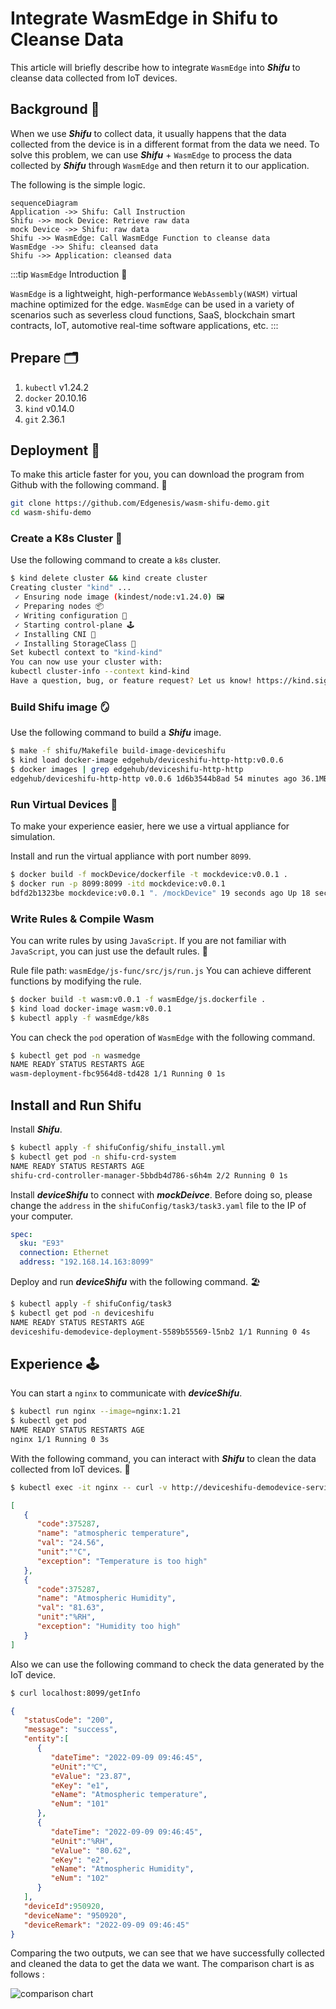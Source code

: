 # Integrate WasmEdge in Shifu to Cleanse Data

This article will briefly describe how to integrate `WasmEdge` into ***Shifu*** to cleanse data collected from IoT devices.

## Background 🌇

When we use ***Shifu*** to collect data, it usually happens that the data collected from the device is in a different format from the data we need. To solve this problem, we can use ***Shifu*** + `WasmEdge` to process the data collected by ***Shifu*** through `WasmEdge` and then return it to our application.

The following is the simple logic.

```mermaid
sequenceDiagram
Application ->> Shifu: Call Instruction
Shifu ->> mock Device: Retrieve raw data
mock Device ->> Shifu: raw data
Shifu ->> WasmEdge: Call WasmEdge Function to cleanse data
WasmEdge ->> Shifu: cleansed data
Shifu ->> Application: cleansed data
```

:::tip `WasmEdge` Introduction 🏬

`WasmEdge` is a lightweight, high-performance `WebAssembly(WASM)` virtual machine optimized for the edge. `WasmEdge` can be used in a variety of scenarios such as severless cloud functions, SaaS, blockchain smart contracts, IoT, automotive real-time software applications, etc.
:::

## Prepare 🗂

1. `kubectl` v1.24.2
2. `docker` 20.10.16
3. `kind` v0.14.0
4. `git` 2.36.1

## Deployment 🔨

To make this article faster for you, you can download the program from Github with the following command. 🚀

```bash 
git clone https://github.com/Edgenesis/wasm-shifu-demo.git
cd wasm-shifu-demo
```

### Create a K8s Cluster 🐝

Use the following command to create a `k8s` cluster.

```bash
$ kind delete cluster && kind create cluster
Creating cluster "kind" ...
 ✓ Ensuring node image (kindest/node:v1.24.0) 🖼
 ✓ Preparing nodes 📦  
 ✓ Writing configuration 📜 
 ✓ Starting control-plane 🕹️ 
 ✓ Installing CNI 🔌 
 ✓ Installing StorageClass 💾 
Set kubectl context to "kind-kind"
You can now use your cluster with:
kubectl cluster-info --context kind-kind
Have a question, bug, or feature request? Let us know! https://kind.sigs.k8s.io/#community 🙂
```

### Build Shifu image 🪞

Use the following command to build a ***Shifu*** image.

```bash
$ make -f shifu/Makefile build-image-deviceshifu
$ kind load docker-image edgehub/deviceshifu-http-http:v0.0.6
$ docker images | grep edgehub/deviceshifu-http-http 
edgehub/deviceshifu-http-http v0.0.6 1d6b3544b8ad 54 minutes ago 36.1MB
```

### Run Virtual Devices 🔌

To make your experience easier, here we use a virtual appliance for simulation. 

Install and run the virtual appliance with port number `8099`.

```bash
$ docker build -f mockDevice/dockerfile -t mockdevice:v0.0.1 .
$ docker run -p 8099:8099 -itd mockdevice:v0.0.1 
bdfd2b1323be mockdevice:v0.0.1 ". /mockDevice" 19 seconds ago Up 18 seconds 0.0.0.0:8099->8099/tcp admiring_feistel
```

### Write Rules & Compile Wasm

You can write rules by using `JavaScript`. If you are not familiar with `JavaScript`, you can just use the default rules. 🥮  

Rule file path: `wasmEdge/js-func/src/js/run.js` You can achieve different functions by modifying the rule.

```bash
$ docker build -t wasm:v0.0.1 -f wasmEdge/js.dockerfile .
$ kind load docker-image wasm:v0.0.1
$ kubectl apply -f wasmEdge/k8s
```

You can check the `pod` operation of `WasmEdge` with the following command.

```bash
$ kubectl get pod -n wasmedge
NAME READY STATUS RESTARTS AGE
wasm-deployment-fbc9564d8-td428 1/1 Running 0 1s
```

## Install and Run Shifu

Install ***Shifu***.

```bash
$ kubectl apply -f shifuConfig/shifu_install.yml
$ kubectl get pod -n shifu-crd-system
NAME READY STATUS RESTARTS AGE
shifu-crd-controller-manager-5bbdb4d786-s6h4m 2/2 Running 0 1s
```

Install ***deviceShifu*** to connect with ***mockDeivce***. Before doing so, please change the `address` in the `shifuConfig/task3/task3.yaml` file to the IP of your computer.

```yaml
spec:
  sku: "E93"
  connection: Ethernet
  address: "192.168.14.163:8099"
```

Deploy and run ***deviceShifu*** with the following command. 🏖

```bash
$ kubectl apply -f shifuConfig/task3
$ kubectl get pod -n deviceshifu
NAME READY STATUS RESTARTS AGE
deviceshifu-demodevice-deployment-5589b55569-l5nb2 1/1 Running 0 4s
```

## Experience 🕹

You can start a `nginx` to communicate with ***deviceShifu***.

```bash
$ kubectl run nginx --image=nginx:1.21
$ kubectl get pod 
NAME READY STATUS RESTARTS AGE
nginx 1/1 Running 0 3s
```

With the following command, you can interact with ***Shifu*** to clean the data collected from IoT devices. 🛁

```bash
$ kubectl exec -it nginx -- curl -v http://deviceshifu-demodevice-service.deviceshifu.svc.cluster.local/get_info;echo
```

```json
[
   {
      "code":375287,
      "name": "atmospheric temperature",
      "val": "24.56",
      "unit":"°C",
      "exception": "Temperature is too high"
   },
   {
      "code":375287,
      "name": "Atmospheric Humidity",
      "val": "81.63",
      "unit":"%RH",
      "exception": "Humidity too high"
   }
]
```

Also we can use the following command to check the data generated by the IoT device.

```bash
$ curl localhost:8099/getInfo
```

```json
{
   "statusCode": "200",
   "message": "success",
   "entity":[
      {
         "dateTime": "2022-09-09 09:46:45",
         "eUnit":"℃",
         "eValue": "23.87",
         "eKey": "e1",
         "eName": "Atmospheric temperature",
         "eNum": "101"
      },
      {
         "dateTime": "2022-09-09 09:46:45",
         "eUnit":"%RH",
         "eValue": "80.62",
         "eKey": "e2",
         "eName": "Atmospheric Humidity",
         "eNum": "102"
      }
   ],
   "deviceId":950920,
   "deviceName": "950920",
   "deviceRemark": "2022-09-09 09:46:45"
}
```

Comparing the two outputs, we can see that we have successfully collected and cleaned the data to get the data we want. The comparison chart is as follows :

![comparison chart](/blog-220915/data-zh.png)
